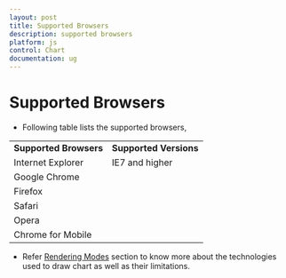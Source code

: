 ```yaml
---
layout: post
title: Supported Browsers
description: supported browsers                                                   
platform: js
control: Chart
documentation: ug
---
```


# Supported Browsers

* Following table lists the supported browsers,

<table>
<tr>
<td><b>Supported Browsers</b></td>
<td><b>Supported Versions</b></td>
</tr>
<tr>
<td>Internet Explorer</td>
<td>IE7 and higher</td>
</tr>
<tr>
<td>Google Chrome</td>
<td></td>
</tr>
<tr>
<td>Firefox</td>
<td></td>
</tr>
<tr>
<td>Safari</td>
<td></td>
</tr>
<tr>
<td>Opera</td>
<td></td>
</tr>
<tr>
<td>Chrome for Mobile</td>
<td></td>
</tr>
</table>

* Refer [Rendering Modes](rendering-modes.html) section to know more about the technologies used to draw chart as well as their limitations.